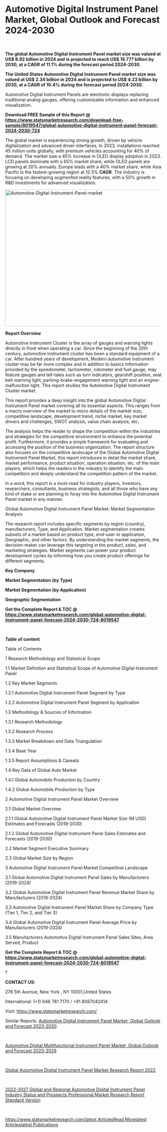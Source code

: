 <h1>Automotive Digital Instrument Panel Market, Global Outlook and Forecast 2024-2030</h1><br/><p><strong>The global Automotive Digital Instrument Panel market size was valued at US$ 8.92 billion in 2024 and is projected to reach US$ 16.77? billion by 2030, at a <strong>CAGR</strong> of 11.1% during the forecast period 2024-2030.</strong></p>
 
 
 
 <p><strong>The United States Automotive Digital Instrument Panel market size was valued at US$ 2.34 billion in 2024 and is projected to US$ 4.23 billion by 2030, at a <strong>CAGR</strong> of 10.4% during the forecast period 2024-2030.</strong></p>
 
 
 
 <p>Automotive Digital Instrument Panels are electronic displays replacing traditional analog gauges, offering customizable information and enhanced visualization.</p>
 
 
 
 <p><strong>Download FREE Sample of this Report @ <a href="https://www.statsmarketresearch.com/download-free-sample/8019547/global-automotive-digital-instrument-panel-forecast-2024-2030-724">https://www.statsmarketresearch.com/download-free-sample/8019547/global-automotive-digital-instrument-panel-forecast-2024-2030-724</a></strong></p>
 
 
 
 <p>The global market is experiencing strong growth, driven by vehicle digitalization and advanced driver interfaces. In 2023, installations reached 45 million units globally, with premium vehicles accounting for 40% of demand. The market saw a 45% increase in OLED display adoption in 2023. LCD panels dominate with a 65% market share, while OLED panels are growing at 20% annually. Europe leads with a 40% market share, while Asia Pacific is the fastest-growing region at 12.5% <strong>CAGR</strong>. The industry is focusing on developing augmented reality features, with a 50% growth in R&D investments for advanced visualization.</p>
 
 
 
 <p><img alt="Automotive-Digital-Instrument-Panel-market" src="https://www.grandresearchstore.com/assets/report-images/Automotive_Digital_Instrument_Panel_market.png" style="width: 730px; height: 438px;" /></p>
 
 
 
 <p><strong>Report Overview</strong></p>
 
 
 
 <p>Automotive Instrument Cluster is the array of gauges and warning lights directly in front when operating a car. Since the beginning of the 20th century, automotive instrument cluster has been a standard equipment of a car. After hundred years of development, Modern automotive instrument cluster may be far more complex and in addition to basics information provided by the speedometer, tachometer, odometer and fuel gauge, may feature gauges and tell-tales such as turn indicators, gearshift position, seat belt warning light, parking-brake-engagement warning light and an engine-malfunction light. This report studies the Automotive Digital Instrument Cluster market.</p>
 
 
 
 <p>This report provides a deep insight into the global Automotive Digital Instrument Panel market covering all its essential aspects. This ranges from a macro overview of the market to micro details of the market size, competitive landscape, development trend, niche market, key market drivers and challenges, SWOT analysis, value chain analysis, etc.</p>
 
 
 
 <p>The analysis helps the reader to shape the competition within the industries and strategies for the competitive environment to enhance the potential profit. Furthermore, it provides a simple framework for evaluating and accessing the position of the business organization. The report structure also focuses on the competitive landscape of the Global Automotive Digital Instrument Panel Market, this report introduces in detail the market share, market performance, product situation, operation situation, etc. of the main players, which helps the readers in the industry to identify the main competitors and deeply understand the competition pattern of the market.</p>
 
 
 
 <p>In a word, this report is a must-read for industry players, investors, researchers, consultants, business strategists, and all those who have any kind of stake or are planning to foray into the Automotive Digital Instrument Panel market in any manner.</p>
 
 
 
 <p>Global Automotive Digital Instrument Panel Market: Market Segmentation Analysis</p>
 
 
 
 <p>The research report includes specific segments by region (country), manufacturers, Type, and Application. Market segmentation creates subsets of a market based on product type, end-user or application, Geographic, and other factors. By understanding the market segments, the decision-maker can leverage this targeting in the product, sales, and marketing strategies. Market segments can power your product development cycles by informing how you create product offerings for different segments.</p>
 
 
 
 <p><strong>Key Company</strong></p>
 
 
 
 <p><strong>Market Segmentation (by Type)</strong></p>
 
 
 
 <p><strong>Market Segmentation (<strong>by Application</strong>)</strong></p>
 
 
 
 <p><strong>Geographic Segmentation</strong></p>
 
 
 
 <div><b>Get the Complete Report & TOC @ <a href="https://www.statsmarketresearch.com/global-automotive-digital-instrument-panel-forecast-2024-2030-724-8019547">https://www.statsmarketresearch.com/global-automotive-digital-instrument-panel-forecast-2024-2030-724-8019547</a></b></div>
 
 
 
 <p><br />
 
 <b>Table of content</b></p>
 
 
 
 <p>Table of Contents<br />
 
 1 Research Methodology and Statistical Scope<br />
 
 1.1 Market Definition and Statistical Scope of Automotive Digital Instrument Panel<br />
 
 1.2 Key Market Segments<br />
 
 1.2.1 Automotive Digital Instrument Panel Segment by Type<br />
 
 1.2.2 Automotive Digital Instrument Panel Segment by Application<br />
 
 1.3 Methodology & Sources of Information<br />
 
 1.3.1 Research Methodology<br />
 
 1.3.2 Research Process<br />
 
 1.3.3 Market Breakdown and Data Triangulation<br />
 
 1.3.4 Base Year<br />
 
 1.3.5 Report Assumptions & Caveats<br />
 
 1.4 Key Data of Global Auto Market<br />
 
 1.4.1 Global Automobile Production by Country<br />
 
 1.4.2 Global Automobile Production by Type<br />
 
 2 Automotive Digital Instrument Panel Market Overview<br />
 
 2.1 Global Market Overview<br />
 
 2.1.1 Global Automotive Digital Instrument Panel Market Size (M USD) Estimates and Forecasts (2019-2030)<br />
 
 2.1.2 Global Automotive Digital Instrument Panel Sales Estimates and Forecasts (2019-2030)<br />
 
 2.2 Market Segment Executive Summary<br />
 
 2.3 Global Market Size by Region<br />
 
 3 Automotive Digital Instrument Panel Market Competitive Landscape<br />
 
 3.1 Global Automotive Digital Instrument Panel Sales by Manufacturers (2019-2024)<br />
 
 3.2 Global Automotive Digital Instrument Panel Revenue Market Share by Manufacturers (2019-2024)<br />
 
 3.3 Automotive Digital Instrument Panel Market Share by Company Type (Tier 1, Tier 2, and Tier 3)<br />
 
 3.4 Global Automotive Digital Instrument Panel Average Price by Manufacturers (2019-2024)<br />
 
 3.5 Manufacturers Automotive Digital Instrument Panel Sales Sites, Area Served, Product</p>
 
 
 
 <div><b>Get the Complete Report & TOC @ <a href="https://www.statsmarketresearch.com/global-automotive-digital-instrument-panel-forecast-2024-2030-724-8019547">https://www.statsmarketresearch.com/global-automotive-digital-instrument-panel-forecast-2024-2030-724-8019547</a></b></div>
 
 
 
 <p>? </p>
 
 
 
 <p><b>CONTACT US:</b><br />
 
 276 5th Avenue, New York , NY 10001,United States<br />
 
 International: (+1) 646 781 7170 / +91 8087042414<br />
 
 Visit: <a href="https://www.statsmarketresearch.com/">https://www.statsmarketresearch.com/</a><br />
 
 Similar Reports: <a href="https://www.statsmarketresearch.com/global-automotive-digital-instrument-panel-forecast-2024-2030-724-8019547">Automotive Digital Instrument Panel Market, Global Outlook and Forecast 2023-2030</a><br />
 
 <br />
 
 <a href="https://www.statsmarketresearch.com/global-automotive-digital-instrument-panel-forecast-2024-2030-724-8019547">Automotive Digital Multifunctional Instrument Panel Market, Global Outlook and Forecast 2023-2029</a><br />
 
 <br />
 
 <a href="https://www.statsmarketresearch.com/global-automotive-digital-instrument-panel-forecast-2024-2030-724-8019547">Global Automotive Digital Instrument Panel Market Research Report 2022</a><br />
 
 <br />
 
 <a href="https://www.statsmarketresearch.com/global-automotive-digital-instrument-panel-forecast-2024-2030-724-8019547">2022-2027 Global and Regional Automotive Digital Instrument Panel Industry Status and Prospects Professional Market Research Report Standard Version</a><br />
 
 <br />
 
 <a href="https://gyeongbokgung.com">https://www.statsmarketresearch.com/</a><a href="https://hallyeomaritime.com">latest Articles</a><a href="https://jingwansa.com">Read More</a><a href="https://nguoiviet.jp/">latest Articles</a><a href="https://www.intelmarketresearch.com/">latest Publications</a></p>